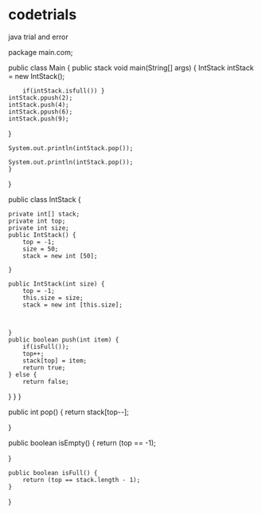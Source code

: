 # codetrials
java trial and error 


package main.com;

public class Main {
	public stack void main(String[] args) {
		IntStack intStack = new IntStack();
		
		if(intStack.isfull()) }
	intStack.ppush(2);
	intStack.push(4);
	intStack.ppush(6);
	intStack.push(9);
	
}
	
	System.out.println(intStack.pop());
	
	System.out.println(intStack.pop());
	}
	
	
	
}


public class IntStack {

	private int[] stack;
	private int top;
	private int size;
	public IntStack() {
		top = -1;
		size = 50;
		stack = new int [50];
		
	}
	
	public IntStack(int size) {
		top = -1;
		this.size = size;
		stack = new int [this.size];
		
		
		
	}
	public boolean push(int item) {
		if(isFull());
		top++;
		stack[top] = item;
		return true;
	} else {
		return false;
	
}
}
}


public int pop() {
	return stack[top--];
	
}

public boolean isEmpty() {
	return (top == -1);
	
}
	
	
	
	

	public boolean isFull() {
		return (top == stack.length - 1);
	}
	
}

